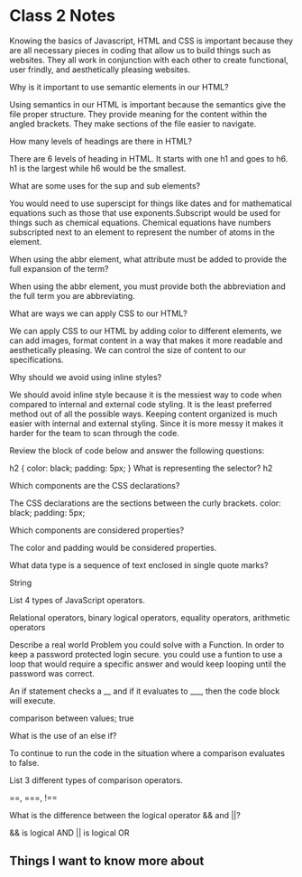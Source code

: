 # Class 2 Notes

Knowing the basics of Javascript, HTML and CSS is important because they are all necessary pieces in coding that allow us to build things such as websites. They all work in conjunction with each other to create functional, user frindly, and aesthetically pleasing websites.

Why is it important to use semantic elements in our HTML?

Using semantics in our HTML is important because the semantics give the file proper structure. They provide meaning for the content within the angled brackets. They make sections of the file easier to navigate.

How many levels of headings are there in HTML?

There are 6 levels of heading in HTML. It starts with one h1 and goes to h6. h1 is the largest while h6 would be the smallest.

What are some uses for the sup and sub elements?

You would need to use superscipt for things like dates and for mathematical equations such as those that use exponents.Subscript would be used for things such as chemical equations. Chemical equations have numbers subscripted next to an element to represent the number of atoms in the element.

When using the abbr element, what attribute must be added to provide the full expansion of the term?

When using the abbr element, you must provide both the abbreviation and the full term you are abbreviating.

What are ways we can apply CSS to our HTML?

We can apply CSS to our HTML by adding color to different elements, we can add images, format content in a way that makes it more readable and aesthetically pleasing. We can control the size of content to our specifications.

Why should we avoid using inline styles?

We should avoid inline style because it is the messiest way to code when compared to internal and external code styling. It is the least preferred method out of all the possible ways. Keeping content organized is much easier with internal and external styling. Since it is more messy it makes it harder for the team to scan through the code.

Review the block of code below and answer the following questions:

h2 {
     color: black;
     padding: 5px;
   }
What is representing the selector?
h2

Which components are the CSS declarations?

The CSS declarations are the sections between the curly brackets.
color: black; padding: 5px;

Which components are considered properties?

The color and padding would be considered properties.

What data type is a sequence of text enclosed in single quote marks?

String

List 4 types of JavaScript operators.

Relational operators, binary logical operators, equality operators, arithmetic operators

Describe a real world Problem you could solve with a Function.
In order to keep a password protected login secure. you could use a funtion to use a loop that would require a specific answer and would keep looping until the password was correct.

An if statement checks a __ and if it evaluates to ___, then the code block will execute.

comparison between values; true

What is the use of an else if?

To continue to run the code in the situation where a comparison evaluates to false.

List 3 different types of comparison operators.

 ==, ===, !==

What is the difference between the logical operator && and ||?

&& is logical AND || is logical OR

## Things I want to know more about
